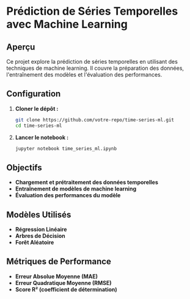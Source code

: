 # Prédiction de Séries Temporelles avec Machine Learning

## Aperçu
Ce projet explore la prédiction de séries temporelles en utilisant des techniques de machine learning. Il couvre la préparation des données, l'entraînement des modèles et l'évaluation des performances.

## Configuration
1. **Cloner le dépôt :**
   ```bash
   git clone https://github.com/votre-repo/time-series-ml.git
   cd time-series-ml
   ```

2. **Lancer le notebook :**
   ```bash
   jupyter notebook time_series_ml.ipynb
   ```

## Objectifs
- **Chargement et prétraitement des données temporelles**
- **Entraînement de modèles de machine learning**
- **Évaluation des performances du modèle**

## Modèles Utilisés
- **Régression Linéaire**
- **Arbres de Décision**
- **Forêt Aléatoire**

## Métriques de Performance
- **Erreur Absolue Moyenne (MAE)**
- **Erreur Quadratique Moyenne (RMSE)**
- **Score R² (coefficient de détermination)**
